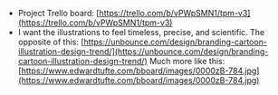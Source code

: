 
* Project Trello board: [https://trello.com/b/vPWpSMN1/tpm-v3](https://trello.com/b/vPWpSMN1/tpm-v3)
* I want the illustrations to feel timeless, precise, and scientific. The opposite of this: [https://unbounce.com/design/branding-cartoon-illustration-design-trend/](https://unbounce.com/design/branding-cartoon-illustration-design-trend/) Much more like this: [https://www.edwardtufte.com/bboard/images/0000zB-784.jpg](https://www.edwardtufte.com/bboard/images/0000zB-784.jpg)


[1]:	https://trello.com/b/vPWpSMN1/tpm-v3